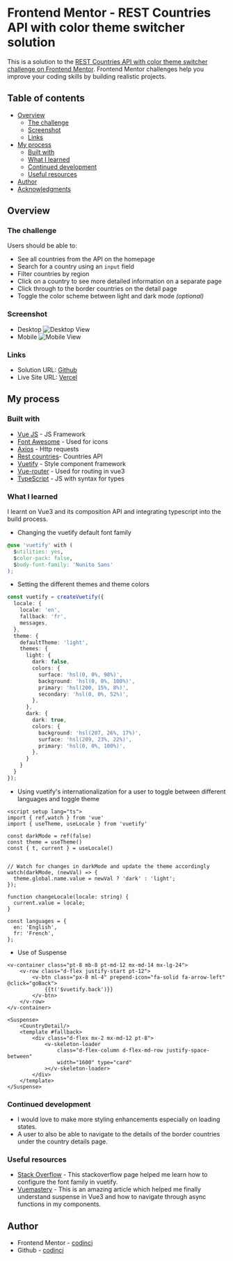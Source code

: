 # Frontend Mentor - REST Countries API with color theme switcher solution

This is a solution to the [REST Countries API with color theme switcher challenge on Frontend Mentor](https://www.frontendmentor.io/challenges/rest-countries-api-with-color-theme-switcher-5cacc469fec04111f7b848ca). Frontend Mentor challenges help you improve your coding skills by building realistic projects.

## Table of contents

- [Overview](#overview)
  - [The challenge](#the-challenge)
  - [Screenshot](#screenshot)
  - [Links](#links)
- [My process](#my-process)
  - [Built with](#built-with)
  - [What I learned](#what-i-learned)
  - [Continued development](#continued-development)
  - [Useful resources](#useful-resources)
- [Author](#author)
- [Acknowledgments](#acknowledgments)


## Overview

### The challenge

Users should be able to:

- See all countries from the API on the homepage
- Search for a country using an `input` field
- Filter countries by region
- Click on a country to see more detailed information on a separate page
- Click through to the border countries on the detail page
- Toggle the color scheme between light and dark mode *(optional)*

### Screenshot

- Desktop
![Desktop View](./public/screen-shot-desktop.png)
- Mobile
![Mobile View](./public/screen-shot-mobile.png)

### Links

- Solution URL: [Github](https://github.com/codinci/rest-countries)
- Live Site URL: [Vercel](https://rest-countries-six-lilac.vercel.app/)

## My process

### Built with

- [Vue JS](https://vuejs.org) - JS Framework
- [Font Awesome](https://fontawesome.com) - Used for icons
- [Axios](https://axios-http.com/docs/intro) - Http requests
- [Rest countries](https://restcountries.com/)- Countries API
- [Vuetify](https://vuetifyjs.com/en/) - Style component framework
- [Vue-router](https://router.vuejs.org) - Used for routing in vue3
- [TypeScript](https://www.typescriptlang.org/) - JS with syntax for types


### What I learned

I learnt on Vue3 and its composition API and integrating typescript into the build process.

- Changing the vuetify default font family

```style.css
@use 'vuetify' with (
  $utilities: yes,
  $color-pack: false,
  $body-font-family: 'Nunito Sans'
);

```

- Setting the different themes and theme colors
```main.ts
const vuetify = createVuetify({
  locale: {
    locale: 'en',
    fallback: 'fr',
    messages,
  },
  theme: {
    defaultTheme: 'light',
    themes: {
      light: {
        dark: false,
        colors: {
          surface: 'hsl(0, 0%, 98%)',
          background: 'hsl(0, 0%, 100%)',
          primary: 'hsl(200, 15%, 8%)',
          secondary: 'hsl(0, 0%, 52%)',
        },
      },
      dark: {
        dark: true,
        colors: {
          background: 'hsl(207, 26%, 17%)',
          surface: 'hsl(209, 23%, 22%)',
          primary: 'hsl(0, 0%, 100%)',
        },
      }
    }
  }
});

```

- Using vuetify's internationalization for a user to toggle between different languages and toggle theme

```header.vue
<script setup lang="ts">
import { ref,watch } from 'vue'
import { useTheme, useLocale } from 'vuetify'

const darkMode = ref(false)
const theme = useTheme()
const { t, current } = useLocale()


// Watch for changes in darkMode and update the theme accordingly
watch(darkMode, (newVal) => {
  theme.global.name.value = newVal ? 'dark' : 'light';
});

function changeLocale(locale: string) {
  current.value = locale;
}

const languages = {
  en: 'English',
  fr: 'French',
};
```

- Use of Suspense
```CountryPage.vue
<v-container class="pt-8 mb-8 pt-md-12 mx-md-14 mx-lg-24">
	<v-row class="d-flex justify-start pt-12">
		<v-btn class="px-8 ml-4" prepend-icon="fa-solid fa-arrow-left" @click="goBack">
			{{t('$vuetify.back')}}
		</v-btn>
	</v-row>
</v-container>

<Suspense>
	<CountryDetail/>
	<template #fallback>
		<div class="d-flex mx-2 mx-md-12 pt-8">
			<v-skeleton-loader
				class="d-flex-column d-flex-md-row justify-space-between"
				width="1600" type="card"
			></v-skeleton-loader>
		</div>
	</template>
</Suspense>

```

### Continued development

- I would love to make more styling enhancements especially on loading states.
- A user to also be able to navigate to the details of the border countries under the country details page.

### Useful resources

- [Stack Overflow](https://stackoverflow.com/questions/45598884/change-default-font-in-vuetify) - This stackoverflow page helped me learn how to configure the font family in vuetify.
- [Vuemastery](https://www.vuemastery.com/blog/async-with-suspense/) - This is an amazing article which helped me finally understand suspense in Vue3 and how to navigate through async functions in my components.

## Author

- Frontend Mentor - [codinci](https://www.frontendmentor.io/profile/codinci)
- Github - [codinci](https://github.com/codinci)
